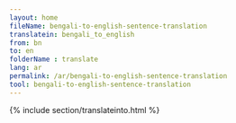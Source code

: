 ```yaml
---
layout: home
fileName: bengali-to-english-sentence-translation
translatein: bengali_to_english
from: bn
to: en
folderName : translate
lang: ar
permalink: /ar/bengali-to-english-sentence-translation
tool: bengali-to-english-sentence-translation
---
```

{% include section/translateinto.html %}